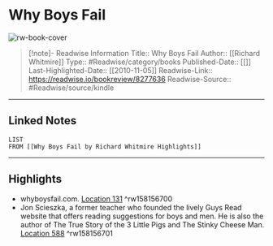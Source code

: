 # Why Boys Fail

![rw-book-cover](https://m.media-amazon.com/images/I/519aIOeb-rL._SY160.jpg)
<br>
>[!note]- Readwise Information
>Title:: Why Boys Fail
>Author:: [[Richard Whitmire]]
>Type:: #Readwise/category/books
>Published-Date:: [[]]
>Last-Highlighted-Date:: [[2010-11-05]]
>Readwise-Link:: https://readwise.io/bookreview/8277636
>Readwise-Source:: #Readwise/source/kindle
--- 

## Linked Notes
```dataview
LIST
FROM [[Why Boys Fail by Richard Whitmire Highlights]]
```

---

## Highlights
- whyboysfail.com. [Location 131](https://readwise.io/open/158156700) ^rw158156700
- Jon Scieszka, a former teacher who founded the lively Guys Read website that offers reading suggestions for boys and men. He is also the author of The True Story of the 3 Little Pigs and The Stinky Cheese Man. [Location 588](https://readwise.io/open/158156701) ^rw158156701
